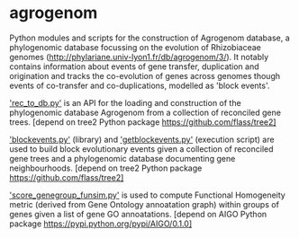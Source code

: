 # agrogenom
Python modules and scripts for the construction of Agrogenom database, a phylogenomic database focussing on the evolution of Rhizobiaceae genomes (http://phylariane.univ-lyon1.fr/db/agrogenom/3/). It notably contains information about events of gene transfer, duplication and origination and tracks the co-evolution of genes across genomes though events of co-transfer and co-duplications, modelled as 'block events'.

['rec_to_db.py'](https://github.com/flass/agrogenom/rec_to_db.py) is an API for the loading and construction of the phylogenomic database Agrogenom from a collection of reconciled gene trees.
[depend on tree2 Python package https://github.com/flass/tree2]

['blockevents.py'](https://github.com/flass/agrogenom/blockevents.py) (library) and ['getblockevents.py'](https://github.com/flass/agrogenom/getblockevents.py) (execution script) are used to build block evolutionary events given a collection of reconciled gene trees and a phylogenomic database documenting gene neighbourhoods.
[depend on tree2 Python package https://github.com/flass/tree2]

['score_genegroup_funsim.py'](https://github.com/flass/agrogenom/score_genegroup_funsim.py) is used to compute Functional Homogeneity metric (derived from Gene Ontology annoatation graph) within groups of genes given a list of gene GO annoatations.
[depend on AIGO Python package https://pypi.python.org/pypi/AIGO/0.1.0]
